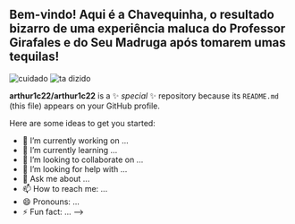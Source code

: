 ## Bem-vindo! Aqui é a Chavequinha, o resultado bizarro de uma experiência maluca do Professor Girafales e do Seu Madruga após tomarem umas tequilas!


![cuidado](https://github.com/user-attachments/assets/f32e62c6-d263-427d-9145-61839c48a836)
![ta dizido](https://github.com/user-attachments/assets/e32fa394-c7af-40c0-8a72-60fe86f50ce3)

**arthur1c22/arthur1c22** is a ✨ _special_ ✨ repository because its `README.md` (this file) appears on your GitHub profile.

Here are some ideas to get you started:

- 🔭 I’m currently working on ...
- 🌱 I’m currently learning ...
- 👯 I’m looking to collaborate on ...
- 🤔 I’m looking for help with ...
- 💬 Ask me about ...
- 📫 How to reach me: ...
- 😄 Pronouns: ...
- ⚡ Fun fact: ...
-->
